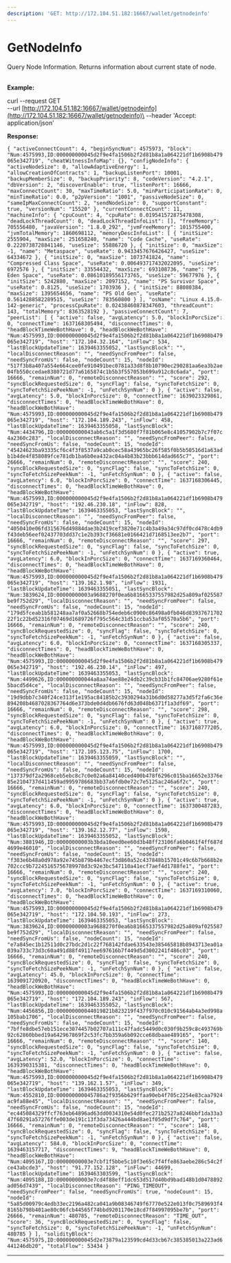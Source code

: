 ```yaml
---
description: 'GET: http://172.104.51.182:16667/wallet/getnodeinfo'
---
```


# GetNodeInfo

Query Node Information. Returns information about current state of node.

\
**Example:**

curl --request GET\
\--url [http://172.104.51.182:16667/wallet/getnodeinfo](http://172.104.51.182:16667/wallet/getnodeinfo)\
\--header 'Accept: application/json'

**Response:**

`{ "activeConnectCount": 4, "beginSyncNum": 4575973, "block": "Num:4575993,ID:000000000045d2f9e4fa1506b2f2d81b8a1a064221df1b6908b479065e342719", "cheatWitnessInfoMap": {}, "configNodeInfo": { "activeNodeSize": 0, "allowAdaptiveEnergy": 1, "allowCreationOfContracts": 1, "backupListenPort": 10001, "backupMemberSize": 0, "backupPriority": 8, "codeVersion": "4.2.1", "dbVersion": 2, "discoverEnable": true, "listenPort": 16666, "maxConnectCount": 30, "maxTimeRatio": 5.0, "minParticipationRate": 0, "minTimeRatio": 0.0, "p2pVersion": "1001", "passiveNodeSize": 0, "sameIpMaxConnectCount": 2, "sendNodeSize": 0, "supportConstant": true, "versionNum": "15520" }, "currentConnectCount": 11, "machineInfo": { "cpuCount": 4, "cpuRate": 0.019541572875478308, "deadLockThreadCount": 0, "deadLockThreadInfoList": [], "freeMemory": 705556480, "javaVersion": "1.8.0_292", "jvmFreeMemory": 1015755400, "jvmTotalMemory": 1860698112, "memoryDescInfoList": [ { "initSize": 2555904, "maxSize": 251658240, "name": "Code Cache", "useRate": 0.2220738728841146, "useSize": 55886720 }, { "initSize": 0, "maxSize": -1, "name": "Metaspace", "useRate": 0.9433457676426427, "useSize": 64334672 }, { "initSize": 0, "maxSize": 1073741824, "name": "Compressed Class Space", "useRate": 0.006493717432022095, "useSize": 6972576 }, { "initSize": 33554432, "maxSize": 693108736, "name": "PS Eden Space", "useRate": 0.08610189556173765, "useSize": 59677976 }, { "initSize": 5242880, "maxSize": 2097152, "name": "PS Survivor Space", "useRate": 0.8125, "useSize": 1703936 }, { "initSize": 88080384, "maxSize": 1395654656, "name": "PS Old Gen", "useRate": 0.5614288582289515, "useSize": 783560800 } ], "osName": "Linux 4.15.0-142-generic", "processCpuRate": 0.02438460878347603, "threadCount": 143, "totalMemory": 8363528192 }, "passiveConnectCount": 7, "peerList": [ { "active": false, "avgLatency": 5.0, "blockInPorcSize": 0, "connectTime": 1637168305494, "disconnectTimes": 0, "headBlockTimeWeBothHave": 0, "headBlockWeBothHave": "Num:4575993,ID:000000000045d2f9e4fa1506b2f2d81b8a1a064221df1b6908b479065e342719", "host": "172.104.32.164", "inFlow": 534, "lastBlockUpdateTime": 1639463355052, "lastSyncBlock": "", "localDisconnectReason": "", "needSyncFromPeer": false, "needSyncFromUs": false, "nodeCount": 15, "nodeId": "517f3b8a407a554e664cee0fe910491bec0781a33d8f8b10790ec290281aa6ea3b2ae04fb550ccedae8380721d77a6165874c1b5b3f557053b699a912c8c6ada", "port": 16666, "remainNum": 0, "remoteDisconnectReason": "", "score": 292, "syncBlockRequestedSize": 0, "syncFlag": false, "syncToFetchSize": 0, "syncToFetchSizePeekNum": -1, "unFetchSynNum": 0 }, { "active": false, "avgLatency": 5.0, "blockInPorcSize": 0, "connectTime": 1639023329861, "disconnectTimes": 0, "headBlockTimeWeBothHave": 0, "headBlockWeBothHave": "Num:4575993,ID:000000000045d2f9e4fa1506b2f2d81b8a1a064221df1b6908b479065e342719", "host": "172.104.189.243", "inFlow": 458, "lastBlockUpdateTime": 1639463355058, "lastSyncBlock": "Num:4434796,ID:000000000043ab6c5a1f3d5680f7f81b065e8c41057902b7c7f07c4a2360c283", "localDisconnectReason": "", "needSyncFromPeer": false, "needSyncFromUs": false, "nodeCount": 15, "nodeId": "45424623ba93335cf6c4f3f8537a9cab0cec58a43965bc26f585f0b5b50516d1a63adb1b4de4f858089fce781db1ba6b0ea432ac04a4b83b23bbb614dad665c7", "port": 26666, "remainNum": 0, "remoteDisconnectReason": "", "score": 240, "syncBlockRequestedSize": 0, "syncFlag": false, "syncToFetchSize": 0, "syncToFetchSizePeekNum": -1, "unFetchSynNum": 0 }, { "active": false, "avgLatency": 6.0, "blockInPorcSize": 0, "connectTime": 1637168306445, "disconnectTimes": 0, "headBlockTimeWeBothHave": 0, "headBlockWeBothHave": "Num:4575993,ID:000000000045d2f9e4fa1506b2f2d81b8a1a064221df1b6908b479065e342719", "host": "192.46.230.18", "inFlow": 828, "lastBlockUpdateTime": 1639463355053, "lastSyncBlock": "", "localDisconnectReason": "", "needSyncFromPeer": false, "needSyncFromUs": false, "nodeCount": 15, "nodeId": "4050410e06fd315676d49884dae3b2419cef3820e71c4b3a49a34c97df0cd478c4db9f43deb56eef02437703dd37c1e2b393cf36681e0166421d7168513ee2b7", "port": 16666, "remainNum": 0, "remoteDisconnectReason": "", "score": 297, "syncBlockRequestedSize": 0, "syncFlag": false, "syncToFetchSize": 0, "syncToFetchSizePeekNum": -1, "unFetchSynNum": 0 }, { "active": true, "avgLatency": 6.0, "blockInPorcSize": 0, "connectTime": 1637169360464, "disconnectTimes": 0, "headBlockTimeWeBothHave": 0, "headBlockWeBothHave": "Num:4575993,ID:000000000045d2f9e4fa1506b2f2d81b8a1a064221df1b6908b479065e342719", "host": "139.162.1.98", "inFlow": 1931, "lastBlockUpdateTime": 1639463355051, "lastSyncBlock": "Num:3839624,ID:00000000003a9688270f0ea6b81665337557982d25a809af025587be9f752d29", "localDisconnectReason": "", "needSyncFromPeer": false, "needSyncFromUs": false, "nodeCount": 15, "nodeId": "179d5fceab1b581248aa7af0a52668b754edeb6c0900c86498a0fb046d8393767170222f1c22bd52316f07469d1689726f795c564c31d51ccba53af05570a5b6", "port": 16666, "remainNum": 0, "remoteDisconnectReason": "", "score": 240, "syncBlockRequestedSize": 0, "syncFlag": false, "syncToFetchSize": 0, "syncToFetchSizePeekNum": -1, "unFetchSynNum": 0 }, { "active": false, "avgLatency": 6.0, "blockInPorcSize": 0, "connectTime": 1637168305337, "disconnectTimes": 0, "headBlockTimeWeBothHave": 0, "headBlockWeBothHave": "Num:4575993,ID:000000000045d2f9e4fa1506b2f2d81b8a1a064221df1b6908b479065e342719", "host": "192.46.230.14", "inFlow": 497, "lastBlockUpdateTime": 1639463355053, "lastSyncBlock": "Num:4499626,ID:000000000044a8aa74ae88e24db2c39cb31b1fc84706ae9280f61e5bacd5d4ce", "localDisconnectReason": "", "needSyncFromPeer": false, "needSyncFromUs": false, "nodeCount": 15, "nodeId": "19d9dbb7c340f24ce313f1e195ac84185b2c3930294a31b6d0d58277a3d5f2fa6c36e894208b4687028367764d6e373bde0d4db6676fd63d048b6371f1a3df69", "port": 16666, "remainNum": 0, "remoteDisconnectReason": "", "score": 298, "syncBlockRequestedSize": 0, "syncFlag": false, "syncToFetchSize": 0, "syncToFetchSizePeekNum": -1, "unFetchSynNum": 0 }, { "active": true, "avgLatency": 6.0, "blockInPorcSize": 0, "connectTime": 1637168777205, "disconnectTimes": 0, "headBlockTimeWeBothHave": 0, "headBlockWeBothHave": "Num:4575993,ID:000000000045d2f9e4fa1506b2f2d81b8a1a064221df1b6908b479065e342719", "host": "172.105.123.75", "inFlow": 1700, "lastBlockUpdateTime": 1639463355059, "lastSyncBlock": "", "localDisconnectReason": "", "needSyncFromPeer": false, "needSyncFromUs": false, "nodeCount": 15, "nodeId": "137379df2a2968ceb5ebc8c7c0e02a6a84140ced400b478f6296c015ba16652e3376e85e2104737d411459ad9959786683bb37a6fdb0e72c7e5125ac246a6f2c", "port": 16666, "remainNum": 0, "remoteDisconnectReason": "", "score": 240, "syncBlockRequestedSize": 0, "syncFlag": false, "syncToFetchSize": 0, "syncToFetchSizePeekNum": -1, "unFetchSynNum": 0 }, { "active": true, "avgLatency": 6.0, "blockInPorcSize": 0, "connectTime": 1637300487283, "disconnectTimes": 0, "headBlockTimeWeBothHave": 0, "headBlockWeBothHave": "Num:4575993,ID:000000000045d2f9e4fa1506b2f2d81b8a1a064221df1b6908b479065e342719", "host": "139.162.12.77", "inFlow": 1598, "lastBlockUpdateTime": 1639463355052, "lastSyncBlock": "Num:3881946,ID:00000000003b3bda10eed0ee60d3b48ff23106fa6b0461f4ff687d4699e46010", "localDisconnectReason": "", "needSyncFromPeer": false, "needSyncFromUs": false, "nodeCount": 15, "nodeId": "f303e6b48a0d978a92e745b879b4467ecf3d860a52c437848b15701c49c6b7b668b2e702ccc9b72245165756789978d3c92e3bc547110a41ecf7aef4d1788fe1", "port": 16666, "remainNum": 0, "remoteDisconnectReason": "", "score": 240, "syncBlockRequestedSize": 0, "syncFlag": false, "syncToFetchSize": 0, "syncToFetchSizePeekNum": -1, "unFetchSynNum": 0 }, { "active": true, "avgLatency": 7.0, "blockInPorcSize": 0, "connectTime": 1637169310060, "disconnectTimes": 0, "headBlockTimeWeBothHave": 0, "headBlockWeBothHave": "Num:4575993,ID:000000000045d2f9e4fa1506b2f2d81b8a1a064221df1b6908b479065e342719", "host": "172.104.50.193", "inFlow": 273, "lastBlockUpdateTime": 1639463355053, "lastSyncBlock": "Num:3839624,ID:00000000003a9688270f0ea6b81665337557982d25a809af025587be9f752d29", "localDisconnectReason": "", "needSyncFromPeer": false, "needSyncFromUs": false, "nodeCount": 15, "nodeId": "e7a845ec1b12511d0c27bdc2d1c22f768142fdae633543e385465818b8943713ea01a039a733c73d3c60a491d88f49117ee697616b7f449d5d3002241f486c03", "port": 16666, "remainNum": 0, "remoteDisconnectReason": "", "score": 240, "syncBlockRequestedSize": 0, "syncFlag": false, "syncToFetchSize": 0, "syncToFetchSizePeekNum": -1, "unFetchSynNum": 0 }, { "active": false, "avgLatency": 45.0, "blockInPorcSize": 0, "connectTime": 1639091720920, "disconnectTimes": 0, "headBlockTimeWeBothHave": 0, "headBlockWeBothHave": "Num:4575993,ID:000000000045d2f9e4fa1506b2f2d81b8a1a064221df1b6908b479065e342719", "host": "172.104.189.243", "inFlow": 567, "lastBlockUpdateTime": 1639463355052, "lastSyncBlock": "Num:4456856,ID:000000000044019821b823219f437f970c010c91564ab4a3ed998a105bab1706", "localDisconnectReason": "", "needSyncFromPeer": false, "needSyncFromUs": false, "nodeCount": 15, "nodeId": "7bffe8dbe57eb151ece3074457b02707a111c47fadc5449d0c030f9b259c8c493769b92c62860bbed19a642967869f2c53fc7bb359a6b092cce68dbaae489165", "port": 16666, "remainNum": 0, "remoteDisconnectReason": "", "score": 140, "syncBlockRequestedSize": 0, "syncFlag": false, "syncToFetchSize": 0, "syncToFetchSizePeekNum": -1, "unFetchSynNum": 0 }, { "active": false, "avgLatency": 52.0, "blockInPorcSize": 0, "connectTime": 1639390315381, "disconnectTimes": 0, "headBlockTimeWeBothHave": 0, "headBlockWeBothHave": "Num:4575993,ID:000000000045d2f9e4fa1506b2f2d81b8a1a064221df1b6908b479065e342719", "host": "139.162.1.57", "inFlow": 349, "lastBlockUpdateTime": 1639463355053, "lastSyncBlock": "Num:4552810,ID:000000000045786a2f9356b629ffaa90eb4f705c2254e83caa7924ac9fa88e45", "localDisconnectReason": "", "needSyncFromPeer": false, "needSyncFromUs": false, "nodeCount": 15, "nodeId": "ec445084329ffcf763eb64896ad63dd0034310e54d0fec271b2527a8246bbf1da33a347f60291a57276ffe003de191c13f3da73426a444bd8ae1f05d9df7c764", "port": 16666, "remainNum": 0, "remoteDisconnectReason": "", "score": 148, "syncBlockRequestedSize": 0, "syncFlag": false, "syncToFetchSize": 0, "syncToFetchSizePeekNum": -1, "unFetchSynNum": 0 }, { "active": false, "avgLatency": 584.0, "blockInPorcSize": 0, "connectTime": 1639463157717, "disconnectTimes": 9, "headBlockTimeWeBothHave": 0, "headBlockWeBothHave": "Num:4095167,ID:00000000003e7cbf1f5bbe5c10f3e65c7f4ffe863aebe286c54c2fce43abcde3", "host": "91.77.152.128", "inFlow": 44699, "lastBlockUpdateTime": 1639463303599, "lastSyncBlock": "Num:4095188,ID:00000000003e7cd4f88eff1dc653d517d40bd9bad148b1d0478892ad056d7439", "localDisconnectReason": "PING_TIMEOUT", "needSyncFromPeer": false, "needSyncFromUs": true, "nodeCount": 15, "nodeId": "5a85d00979c4edb33ec2196a482ca041a9b08346749f67770e522e013f0c7589693f48165b798b401ae80c06fcb44565f74bbd9201170e18cd7f84997095be7b", "port": 26666, "remainNum": 480785, "remoteDisconnectReason": "TIME_OUT", "score": 36, "syncBlockRequestedSize": 0, "syncFlag": false, "syncToFetchSize": 0, "syncToFetchSizePeekNum": -1, "unFetchSynNum": 480785 } ], "solidityBlock": "Num:4575975,ID:000000000045d2e73879a123599cd4d33cb67c385385013a223ad6441246db20", "totalFlow": 53434 }`

****
